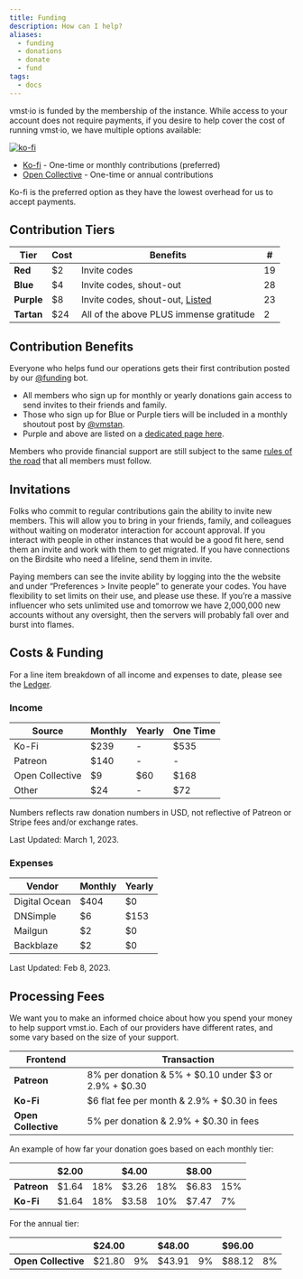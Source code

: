 ```yaml
---
title: Funding
description: How can I help?
aliases:
  - funding
  - donations
  - donate
  - fund
tags:
  - docs
---
```


vmst·io is funded by the membership of the instance.
While access to your account does not require payments, if you desire to help cover the cost of running vmst·io, we have multiple options available:

[![ko-fi](https://ko-fi.com/img/githubbutton_sm.svg)](https://ko-fi.com/D1D3GP7JN)

- [Ko-fi](https://ko-fi.com/vmstio) - One-time or monthly contributions (preferred)
- [Open Collective](https://opencollective.com/vmstio) - One-time or annual contributions

Ko-fi is the preferred option as they have the lowest overhead for us to accept payments.

## Contribution Tiers

| **Tier**   | **Cost** | **Benefits**                                 | **#** |
|------------|----------|----------------------------------------------|----|
| **Red**    | $2       | Invite codes                                 | 19 |
| **Blue**   | $4       | Invite codes, shout-out                      | 28 |
| **Purple** | $8       | Invite codes, shout-out, [Listed](/purple)   | 23 |
| **Tartan** | $24      | All of the above PLUS immense gratitude      | 2  |

## Contribution Benefits

Everyone who helps fund our operations gets their first contribution posted by our [@funding](https://vmst.io/@funding) bot.

* All members who sign up for monthly or yearly donations gain access to send invites to their friends and family.
* Those who sign up for Blue or Purple tiers will be included in a monthly shoutout post by <a rel="me" href="https://vmst.io/@vmstan">@vmstan</a>.
* Purple and above are listed on a [dedicated page here](/purple).

Members who provide financial support are still subject to the same [rules of the road](/rules) that all members must follow.

## Invitations

Folks who commit to regular contributions gain the ability to invite new members. This will allow you to bring in your friends, family, and colleagues without waiting on moderator interaction for account approval. If you interact with people in other instances that would be a good fit here, send them an invite and work with them to get migrated. If you have connections on the Birdsite who need a lifeline, send them in invite.

Paying members can see the invite ability by logging into the the website and under “Preferences > Invite people” to generate your codes. You have flexibility to set limits on their use, and please use these. If you’re a massive influencer who sets unlimited use and tomorrow we have 2,000,000 new accounts without any oversight, then the servers will probably fall over and burst into flames.

## Costs & Funding

For a line item breakdown of all income and expenses to date, please see the [Ledger](/ledger).

### Income

| **Source**      | **Monthly** | **Yearly** | **One Time** |
|-----------------|-------------|------------|----------|
| Ko-Fi           | $239        | -          | $535     |
| Patreon         | $140        | -          | -        |
| Open Collective | $9          | $60        | $168     |
| Other           | $24         | -          | $72      |

Numbers reflects raw donation numbers in USD, not reflective of Patreon or Stripe fees and/or exchange rates.

Last Updated: March 1, 2023.

### Expenses

| **Vendor**    | **Monthly** | **Yearly** |
|---------------|-------------|------------|
| Digital Ocean | $404        | $0         |
| DNSimple      | $6          | $153       |
| Mailgun       | $2          | $0         |
| Backblaze     | $2          | $0         |

Last Updated: Feb 8, 2023.

## Processing Fees

We want you to make an informed choice about how you spend your money to help support vmst.io.
Each of our providers have different rates, and some vary based on the size of your support.

| **Frontend**        | **Transaction**                                            |
|---------------------|------------------------------------------------------------|
| **Patreon**         | 8% per donation & 5% + $0.10 under $3 or 2.9% + $0.30      |
| **Ko-Fi**           | $6 flat fee per month & 2.9% + $0.30 in fees               |
| **Open Collective** | 5% per donation & 2.9% + $0.30 in fees                     |

An example of how far your donation goes based on each monthly tier:

|             | **$2.00** |          | **$4.00** |          | **$8.00** |     |
|-------------|-----------|----------|-----------|----------|-----------|-----|
| **Patreon** | $1.64     | 18%      | $3.26     | 18%      | $6.83     | 15% |
| **Ko-Fi**   | $1.64     | 18%      | $3.58     | 10%      | $7.47     | 7%  |

For the annual tier:

|             | **$24.00** |          | **$48.00** |          | **$96.00** |     |
|-------------|-----------|----------|-----------|----------|-----------|-----|
| **Open Collective** | $21.80     | 9%      | $43.91     | 9%      | $88.12     | 8% |
